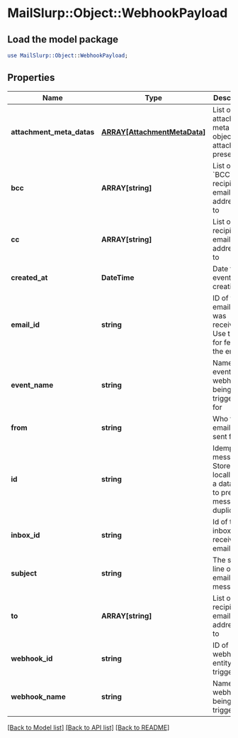 # MailSlurp::Object::WebhookPayload

## Load the model package
```perl
use MailSlurp::Object::WebhookPayload;
```

## Properties
Name | Type | Description | Notes
------------ | ------------- | ------------- | -------------
**attachment_meta_datas** | [**ARRAY[AttachmentMetaData]**](AttachmentMetaData) | List of attachment meta data objects if attachments present | [optional] 
**bcc** | **ARRAY[string]** | List of &#x60;BCC&#x60; recipients email was addressed to | [optional] 
**cc** | **ARRAY[string]** | List of &#x60;CC&#x60; recipients email was addressed to | [optional] 
**created_at** | **DateTime** | Date time of event creation | [optional] 
**email_id** | **string** | ID of the email that was received. Use this ID for fetching the email | [optional] 
**event_name** | **string** | Name of the event type webhook is being triggered for | [optional] 
**from** | **string** | Who the email was sent from | [optional] 
**id** | **string** | Idempotent message ID. Store this ID locally or in a database to prevent message duplication. | [optional] 
**inbox_id** | **string** | Id of the inbox that receive an email | [optional] 
**subject** | **string** | The subject line of the email message | [optional] 
**to** | **ARRAY[string]** | List of &#x60;To&#x60; recipients email was addressed to | [optional] 
**webhook_id** | **string** | ID of webhook entity being triggered | [optional] 
**webhook_name** | **string** | Name of the webhook being triggered | [optional] 

[[Back to Model list]](../README#documentation-for-models) [[Back to API list]](../README#documentation-for-api-endpoints) [[Back to README]](../README)



